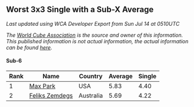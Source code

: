 ## Worst 3x3 Single with a Sub-X Average

*Last updated using WCA Developer Export from Sun Jul 14 at 0510UTC*

*The [World Cube Association](https://www.worldcubeassociation.org) is the source and owner of this information. This published information is not actual information, the actual information can be found [here](https://www.worldcubeassociation.org/results).*

#### Sub-6

|Rank|Name|Country|Average|Single|  
|--|--|--|--|--|  
|1|[Max Park](https://www.worldcubeassociation.org/persons/2012PARK03)|USA|5.83|4.40|  
|2|[Feliks Zemdegs](https://www.worldcubeassociation.org/persons/2009ZEMD01)|Australia|5.69|4.22|  
